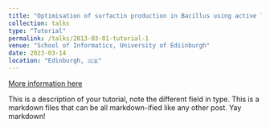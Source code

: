 ```yaml
---
title: "Optimisation of surfactin production in Bacillus using active learning and metabolomics"
collection: talks
type: "Tutorial"
permalink: /talks/2013-03-01-tutorial-1
venue: "School of Informatics, University of Ediinburgh"
date: 2023-03-14
location: "Edinburgh, 🇬🇧"
---
```


[More information here](http://exampleurl.com)

This is a description of your tutorial, note the different field in type. This is a markdown files that can be all markdown-ified like any other post. Yay markdown!
